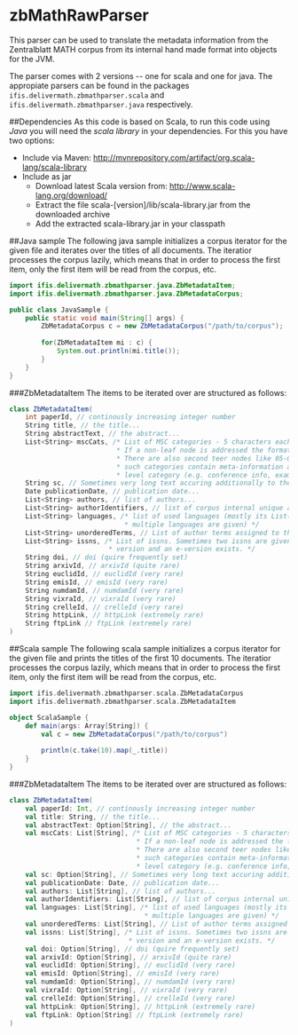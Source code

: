 zbMathRawParser
===============
This parser can be used to translate the metadata information from the Zentralblatt MATH corpus from its internal hand made format into objects for the JVM.

The parser comes with 2 versions -- one for scala and one for java. The appropiate parsers can be found in the packages `ifis.delivermath.zbmathparser.scala` and `ifis.delivermath.zbmathparser.java` respectively.

##Dependencies
As this code is based on Scala, to run this code using *Java* you will need the *scala library* in your dependencies. For this you have two options:
- Include via Maven: http://mvnrepository.com/artifact/org.scala-lang/scala-library
- Include as jar
    - Download latest Scala version from: http://www.scala-lang.org/download/
    - Extract the file scala-[version]/lib/scala-library.jar from the downloaded archive
    - Add the extracted scala-library.jar in your classpath

##Java sample
The following java sample initializes a corpus iterator for the given file and iterates over the titles of all documents. The iteratior processes the corpus lazily, which means that in order to process the first item, only the first item will be read from the corpus, etc.

```java
import ifis.delivermath.zbmathparser.java.ZbMetadataItem;
import ifis.delivermath.zbmathparser.java.ZbMetadataCorpus;

public class JavaSample {
    public static void main(String[] args) {
        ZbMetadataCorpus c = new ZbMetadataCorpus("/path/to/corpus");
        
        for(ZbMetadataItem mi : c) {
            System.out.println(mi.title());
        }
    }
}
```

###ZbMetadataItem
The items to be iterated over are structured as follows:

```scala
class ZbMetadataItem(
    int paperId, // continously increasing integer number
    String title, // the title...
    String abstractText, // the abstract...
    List<String> mscCats, /* List of MSC categories - 5 characters each
                           * If a non-leaf node is addressed the format is e.g. 05Bxx or 05-xx
                           * There are also second teer nodes like 05-03 - documents containing
                           * such categories contain meta-information about the respective top 
                           * level category (e.g. conference info, examples, applications, etc.) */
    String sc, // Sometimes very long text accuring additionally to the abstract. No clue what it means...
    Date publicationDate, // publication date...
    List<String> authors, // list of authors...
    List<String> authorIdentifiers, // list of corpus internal unique author identifiers
    List<String> languages, /* list of used languages (mostly its List(EN), but sometimes 
                             * multiple languages are given) */
    List<String> unorderedTerms, // List of author terms assigned to the paper
    List<String> issns, /* List of issns. Sometimes two issns are given - most likely when a print 
                         * version and an e-version exists. */
    String doi, // doi (quire frequently set)
    String arxivId, // arxivId (quite rare)
    String euclidId, // euclidId (very rare)
    String emisId, // emisId (very rare)
    String numdamId, // numdamId (very rare)
    String vixraId, // vixraId (very rare)
    String crelleId, // crelleId (very rare)
    String httpLink, // httpLink (extremely rare) 
    String ftpLink // ftpLink (extremely rare)
)
```

##Scala sample
The following scala sample initializes a corpus iterator for the given file and prints the titles of the first 10 documents. The iteratior processes the corpus lazily, which means that in order to process the first item, only the first item will be read from the corpus, etc.

```scala
import ifis.delivermath.zbmathparser.scala.ZbMetadataCorpus
import ifis.delivermath.zbmathparser.scala.ZbMetadataItem

object ScalaSample {
    def main(args: Array[String]) {
        val c = new ZbMetadataCorpus("/path/to/corpus")
        
        println(c.take(10).map(_.title))
    }
}
```

###ZbMetadataItem
The items to be iterated over are structured as follows:

```scala
class ZbMetadataItem(
    val paperId: Int, // continously increasing integer number
    val title: String, // the title...
    val abstractText: Option[String], // the abstract...
    val mscCats: List[String], /* List of MSC categories - 5 characters each
                                * If a non-leaf node is addressed the format is e.g. 05Bxx or 05-xx
                                * There are also second teer nodes like 05-03 - documents containing
                                * such categories contain meta-information about the respective top 
                                * level category (e.g. conference info, examples, applications, etc.) */
    val sc: Option[String], // Sometimes very long text accuring additionally to the abstract. No clue what it means...
    val publicationDate: Date, // publication date...
    val authors: List[String], // list of authors...
    val authorIdentifiers: List[String], // list of corpus internal unique author identifiers
    val languages: List[String], /* list of used languages (mostly its List(EN), but sometimes 
                                  * multiple languages are given) */
    val unorderedTerms: List[String], // List of author terms assigned to the paper
    val issns: List[String], /* List of issns. Sometimes two issns are given - most likely when a print 
                              * version and an e-version exists. */
    val doi: Option[String], // doi (quire frequently set)
    val arxivId: Option[String], // arxivId (quite rare)
    val euclidId: Option[String], // euclidId (very rare)
    val emisId: Option[String], // emisId (very rare)
    val numdamId: Option[String], // numdamId (very rare)
    val vixraId: Option[String], // vixraId (very rare)
    val crelleId: Option[String], // crelleId (very rare)
    val httpLink: Option[String], // httpLink (extremely rare) 
    val ftpLink: Option[String] // ftpLink (extremely rare)
)
```
